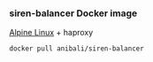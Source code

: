 ### siren-balancer Docker image

[Alpine Linux](http://www.alpinelinux.org/) + haproxy

`docker pull anibali/siren-balancer`
